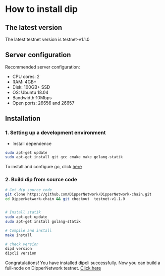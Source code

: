 # How to install dip

## The latest version

The latest  testnet version is testnet-v1.1.0

## Server configuration

Recommended server configuration:

* CPU cores: 2
* RAM: 4GB+
* Disk: 100GB+ SSD
* OS: Ubuntu 18.04
* Bandwidth:10Mbps
* Open ports: 26656 and 26657

## Installation

### 1. Setting up a development environment

* Install dependence

```bash
sudo apt-get update
sudo apt-get install git gcc cmake make golang-statik
```

To install and configure go, click [here](../software/go-install.md)

### 2. Build dip from source code

```bash 
# Get dip source code
git clone https://github.com/DipperNetwork/DipperNetwork-chain.git
cd DipperNetwork-chain && git checkout  testnet-v1.1.0


# Install statik
sudo apt-get update
sudo apt-get install golang-statik

# Compile and install
make install

# check version
dipd version
dipcli version
```

Congratulations! You have installed dipcli successfully. Now you can build a full-node on DipperNetwork testnet. [Click here](../get-started/how-to-join-testnet.md)
